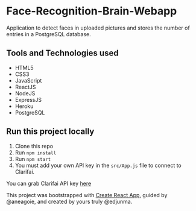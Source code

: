 # Face-Recognition-Brain-Webapp
Application to detect faces in uploaded pictures and stores the number of entries in a PostgreSQL database.

## Tools and Technologies used
* HTML5 
* CSS3 
* JavaScript 
* ReactJS
* NodeJS
* ExpressJS
* Heroku
* PostgreSQL

## Run this project locally
1. Clone this repo
2. Run `npm install`
3. Run `npm start`
4. You must add your own API key in the `src/App.js` file to connect to Clarifai.

You can grab Clarifai API key [here](https://www.clarifai.com/)

This project was bootstrapped with [Create React App](https://github.com/facebook/create-react-app), guided by @aneagoie, and created by yours truly @edjunma.





